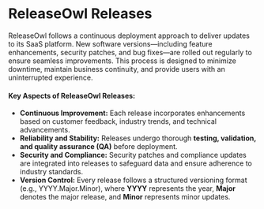 # ReleaseOwl Releases

ReleaseOwl follows a continuous deployment approach to deliver updates to its SaaS platform. New software versions—including feature enhancements, security patches, and bug fixes—are rolled out regularly to ensure seamless improvements. This process is designed to minimize downtime, maintain business continuity, and provide users with an uninterrupted experience.

#### **Key Aspects of ReleaseOwl Releases:**

* **Continuous Improvement:** Each release incorporates enhancements based on customer feedback, industry trends, and technical advancements.
* **Reliability and Stability:** Releases undergo thorough **testing, validation, and quality assurance (QA)** before deployment.
* **Security and Compliance:** Security patches and compliance updates are integrated into releases to safeguard data and ensure adherence to industry standards.
* **Version Control:** Every release follows a structured versioning format (e.g., YYYY.Major.Minor), where **YYYY** represents the year, **Major** denotes the major release, and **Minor** represents minor updates.
